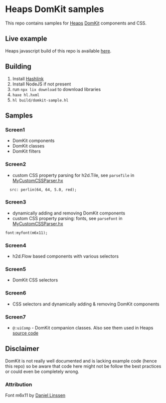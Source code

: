 
# Heaps DomKit samples

This repo contains samples for [Heaps](https://github.com/HeapsIO/heaps) [DomKit](https://github.com/HeapsIO/domkit/) components and CSS.


## Live example

Heaps javascript build of this repo is available [here](https://bh213.github.io/heaps-domkit-sample/).

## Building

1) Install [Hashlink](https://github.com/haxeFoundation/hashlink/)
2) Install NodeJS if not present
3) run `npx lix download` to download libraries
4) `haxe hl.hxml`
5) `hl build/domkit-sample.hl`

## Samples

### Screen1
 * DomKit components
 * DomKit classes
 * DomKit filters

### Screen2
 * custom CSS property parsing for h2d.Tile, see `parseTile` in [MyCustomCSSParser.hx](MyCustomCSSParser.hx)
 ```
   src: perlin(64, 64, 5.0, red);
 ```  
### Screen3
* dynamically adding and removing DomKit components
* custom CSS property parsing: fonts, see `parseFont` in [MyCustomCSSParser.hx](MyCustomCSSParser.hx)

```
font:myfont(m6x11);
```

### Screen4
* h2d.Flow based components with various selectors

### Screen5
* DomKit CSS selectors
### Screen6
* CSS selectors and dynamically adding & removing DomKit components

### Screen7
 * `@:uiComp` - DomKit companion classes. Also see them used in Heaps [source code](https://github.com/HeapsIO/heaps/blob/cf1468c74129e575b682577c7cb612bd51ae8090/h2d/domkit/BaseComponents.hx#L645)


## Disclaimer

DomKit is not really well documented and is lacking example code (hence this repo) so be aware that code here might not be follow the best practices or could even be completely wrong.

### Attribution

Font m6x11 by [Daniel Linssen](https://managore.itch.io/m6x11)